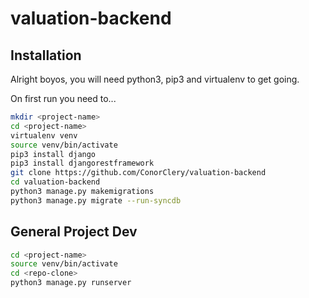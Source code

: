 # valuation-backend

## Installation
Alright boyos, you will need python3, pip3 and virtualenv to get going.

On first run you need to...
```sh
mkdir <project-name>
cd <project-name>
virtualenv venv
source venv/bin/activate
pip3 install django
pip3 install djangorestframework
git clone https://github.com/ConorClery/valuation-backend
cd valuation-backend
python3 manage.py makemigrations
python3 manage.py migrate --run-syncdb
```
## General Project Dev
```sh
cd <project-name>
source venv/bin/activate
cd <repo-clone>
python3 manage.py runserver
```

